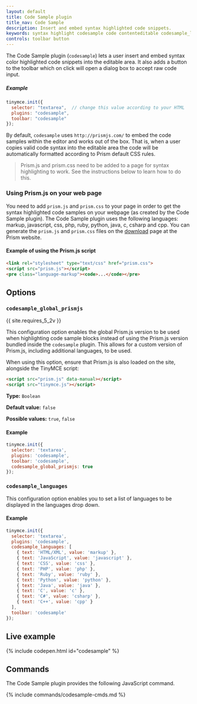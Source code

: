 ```yaml
---
layout: default
title: Code Sample plugin
title_nav: Code Sample
description: Insert and embed syntax highlighted code snippets.
keywords: syntax highlight codesample code contenteditable codesample_languages
controls: toolbar button
---
```


The Code Sample plugin (`codesample`) lets a user insert and embed syntax color highlighted code snippets into the editable area. It also adds a button to the toolbar which on click will open a dialog box to accept raw code input.

##### Example

```js
tinymce.init({
  selector: "textarea",  // change this value according to your HTML
  plugins: "codesample",
  toolbar: "codesample"
});
```

By default, `codesample` uses `http://prismjs.com/` to embed the code samples within the editor and works out of the box. That is, when a user copies valid code syntax into the editable area the code will be automatically formatted according to Prism default CSS rules.

> Prism.js and prism.css need to be added to a page for syntax highlighting to work. See the instructions below to learn how to do this.

### Using Prism.js on your web page

You need to add `prism.js` and `prism.css` to your page in order to get the syntax highlighted code samples on your webpage (as created by the Code Sample plugin). The Code Sample plugin uses the following languages: markup, javascript, css, php, ruby, python, java, c, csharp and cpp. You can generate the `prism.js` and `prism.css` files on the [download](http://prismjs.com/download.html) page at the Prism website.

#### Example of using the Prism.js script

```html
<link rel="stylesheet" type="text/css" href="prism.css">
<script src="prism.js"></script>
<pre class="language-markup"><code>...</code></pre>
```

## Options

### `codesample_global_prismjs`

{{ site.requires_5_2v }}

This configuration option enables the global Prism.js version to be used when highlighting code sample blocks instead of using the Prism.js version bundled inside the `codesample` plugin. This allows for a custom version of Prism.js, including additional languages, to be used.

When using this option, ensure that Prism.js is also loaded on the site, alongside the TinyMCE script:

```html
<script src="prism.js" data-manual></script>
<script src="tinymce.js"></script>
```

**Type:** `Boolean`

**Default value:** `false`

**Possible values:** `true`, `false`

#### Example

```js
tinymce.init({
  selector: 'textarea',
  plugins: 'codesample',
  toolbar: 'codesample',
  codesample_global_prismjs: true
});
```

### `codesample_languages`

This configuration option enables you to set a list of languages to be displayed in the languages drop down.

#### Example

```js
tinymce.init({
  selector: 'textarea',
  plugins: 'codesample',
  codesample_languages: [
    { text: 'HTML/XML', value: 'markup' },
    { text: 'JavaScript', value: 'javascript' },
    { text: 'CSS', value: 'css' },
    { text: 'PHP', value: 'php' },
    { text: 'Ruby', value: 'ruby' },
    { text: 'Python', value: 'python' },
    { text: 'Java', value: 'java' },
    { text: 'C', value: 'c' },
    { text: 'C#', value: 'csharp' },
    { text: 'C++', value: 'cpp' }
  ],
  toolbar: 'codesample'
});
```

## Live example

{% include codepen.html id="codesample" %}

## Commands

The Code Sample plugin provides the following JavaScript command.

{% include commands/codesample-cmds.md %}
